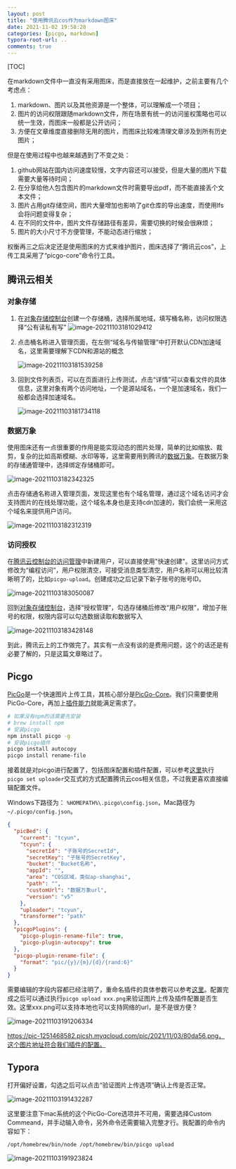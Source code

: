 ```yaml
---
layout: post
title: "使用腾讯云cos作为markdown图床"
date: 2021-11-02 19:58:28
categories: [picgo, markdown]
typora-root-url: ..
comments: true
---
```


[TOC]

在markdown文件中一直没有采用图床，而是直接放在一起维护，之前主要有几个考虑点：

1. markdown、图片以及其他资源是一个整体，可以理解成一个项目；
2. 图片的访问权限跟随markdown文件，所在场景有统一的访问鉴权策略也可以统一生效，而图床一般都是公开访问；
3. 方便在文章维度直接删除无用的图片，而图床比较难清理文章涉及到所有历史图片；

但是在使用过程中也越来越遇到了不变之处：

1. github网站在国内访问速度较慢，文字内容还可以接受，但是大量的图片下载需要大量等待时间；
2. 在分享给他人包含图片的markdown文件时需要导出pdf，而不能直接丢个文本文件；
3. 图片占用git存储空间，图片大量增加也影响了git仓库的导出速度，而使用lfs会将问题变得复杂；
4. 在不同的文件中，图片文件存储路径有差异，需要切换的时候会很麻烦；
5. 图片的大小尺寸不方便管理，不能动态进行缩放；

权衡再三之后决定还是使用图床的方式来维护图片，图床选择了“腾讯云cos”，上传工具采用了“picgo-core”命令行工具。

## 腾讯云相关

### 对象存储

1. 在[对象存储控制台](https://console.cloud.tencent.com/cos5/bucket)创建一个存储桶，选择所属地域，填写桶名称，访问权限选择“公有读私有写”
	![image-20211103181029412](https://pic-1251468582.picsh.myqcloud.com/pic/2021/11/03/5a3994.png)
	
2. 点击桶名称进入管理页面，在左侧“域名与传输管理”中打开默认CDN加速域名，这里需要理解下CDN和源站的概念

   ![image-20211103181539258](https://pic-1251468582.picsh.myqcloud.com/pic/2021/11/03/4320b5.png)

3. 回到文件列表页，可以在页面进行上传测试，点击“详情”可以查看文件的具体信息，这里对象有两个访问地址，一个是源站域名，一个是加速域名，我们一般都会选择加速域名。

   ![image-20211103181734118](https://pic-1251468582.picsh.myqcloud.com/pic/2021/11/03/2142aa.png)

### 数据万象

使用图床还有一点很重要的作用是能实现动态的图片处理，简单的比如缩放、裁剪，复杂的比如高斯模糊、水印等等，这里需要用到腾讯的[数据万象](https://console.cloud.tencent.com/ci)。在数据万象的存储通管理中，选择绑定存储桶即可。

![image-20211103182342325](https://pic-1251468582.picsh.myqcloud.com/pic/2021/11/03/fc984c.png)

点击存储通名称进入管理页面，发现这里也有个域名管理，通过这个域名访问才会支持图片的在线处理功能，这个域名本身也是支持cdn加速的，我们会统一采用这个域名来提供用户访问。

![image-20211103182312319](https://pic-1251468582.picsh.myqcloud.com/pic/2021/11/03/752d6c.png)

### 访问授权

在[腾讯云控制台的访问管理](https://console.cloud.tencent.com/cam/user/userType)中新建用户，可以直接使用"快速创建"。这里访问方式修改为“编程访问”，用户权限清空，可接受消息类型清空，用户名称可以用比较清晰明了的，比如`picgo-upload`。创建成功之后记录下新子账号的账号ID。

![image-20211103183050087](https://pic-1251468582.picsh.myqcloud.com/pic/2021/11/03/426baa.png)

回到[对象存储控制台](https://console.cloud.tencent.com/cos5/bucket)，选择“授权管理”，勾选存储桶后修改“用户权限”，增加子账号的权限，权限内容可以勾选数据读取和数据写入

![image-20211103183428148](https://pic-1251468582.picsh.myqcloud.com/pic/2021/11/03/1c889d.png)

到此，腾讯云上的工作做完了。其实有一点没有谈的是费用问题，这个的话还是有必要了解的，只是这篇文章略过了。

## Picgo

[PicGo](https://github.com/Molunerfinn/PicGo)是一个快速图片上传工具，其核心部分是[PicGo-Core](https://picgo.github.io/PicGo-Core-Doc/)。我们只需要使用PicGo-Core，再加上[插件能力](https://github.com/PicGo/Awesome-PicGo)就能满足需求了。

```bash
# 如果没有npm的话需要先安装
# brew install npm
# 安装picgo
npm install picgo -g
# 安装picgo插件
picgo install autocopy
picgo install rename-file
```

接着就是对picgo进行配置了，包括图床配置和插件配置，可以参考[这里](https://picgo.github.io/PicGo-Core-Doc/zh/guide/config.html#%E8%87%AA%E5%8A%A8%E7%94%9F%E6%88%90)执行`picgo set uploader`交互式的方式配置腾讯云cos相关信息，不过我更喜欢直接编辑配置文件。

Windows下路径为： `%HOMEPATH%\.picgo\config.json`，Mac路径为`~/.picgo/config.json`。

```json
{
  "picBed": {
    "current": "tcyun",
    "tcyun": {
      "secretId": "子账号的SecretId",
      "secretKey": "子账号的SecretKey",
      "bucket": "Bucket名称",
      "appId": "",
      "area": "COS区域，类似ap-shanghai",
      "path": "",
      "customUrl": "数据万象url",
      "version": "v5"
    },
    "uploader": "tcyun",
    "transformer": "path"
  },
  "picgoPlugins": {
    "picgo-plugin-rename-file": true,
    "picgo-plugin-autocopy": true
  },
  "picgo-plugin-rename-file": {
    "format": "pic/{y}/{m}/{d}/{rand:6}"
  }
}
```

需要编辑的字段内容都已经注明了，重命名插件的具体参数可以参考[这里](https://github.com/liuwave/picgo-plugin-rename-file)。配置完成之后可以通过执行`picgo upload xxx.png`来验证图片上传及插件配置是否生效。这里xxx.png可以支持本地也可以支持网络的url，是不是很方便？

![image-20211103191206334](https://pic-1251468582.picsh.myqcloud.com/pic/2021/11/03/80da56.png)

https://pic-1251468582.picsh.myqcloud.com/pic/2021/11/03/80da56.png，这个图片地址符合我们插件的配置。

## Typora

打开偏好设置，勾选之后可以点击“验证图片上传选项”确认上传是否正常。

![image-20211103191432287](https://pic-1251468582.picsh.myqcloud.com/pic/2021/11/03/30c0b7.png)

这里要注意下mac系统的这个PicGo-Core选项并不可用，需要选择Custom Commeand，并手动输入命令，另外命令还需要输入完整才行。我配置的命令内容如下：

```bash
/opt/homebrew/bin/node /opt/homebrew/bin/picgo upload
```

![image-20211103191923824](https://pic-1251468582.picsh.myqcloud.com/pic/2021/11/03/5f16d7.png)

